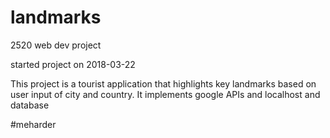 # landmarks
2520 web dev project

started project on 2018-03-22

This project is a tourist application that highlights key landmarks based on
user input of city and country. It implements google APIs and localhost and
database

#meharder
